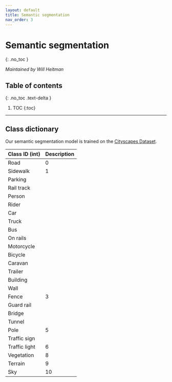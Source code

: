 ```yaml
---
layout: default
title: Semantic segmentation
nav_order: 3
---
```


# Semantic segmentation

{: .no_toc }

_Maintained by Will Heitman_

## Table of contents

{: .no_toc .text-delta }

1. TOC
   {:toc}

---

## Class dictionary

Our semantic segmentation model is trained on the [Cityscapes Dataset](https://www.cityscapes-dataset.com/).

| Class ID (int) | Description |
| -------------- | ----------- |
| Road           | 0           |
| Sidewalk       | 1           |
| Parking        |             |
| Rail track     |             |
| Person         |             |
| Rider          |             |
| Car            |             |
| Truck          |             |
| Bus            |             |
| On rails       |             |
| Motorcycle     |             |
| Bicycle        |             |
| Caravan        |             |
| Trailer        |             |
| Building       |             |
| Wall           |             |
| Fence          | 3           |
| Guard rail     |             |
| Bridge         |             |
| Tunnel         |             |
| Pole           | 5           |
| Traffic sign   |             |
| Traffic light  | 6           |
| Vegetation     | 8           |
| Terrain        | 9           |
| Sky            | 10          |
